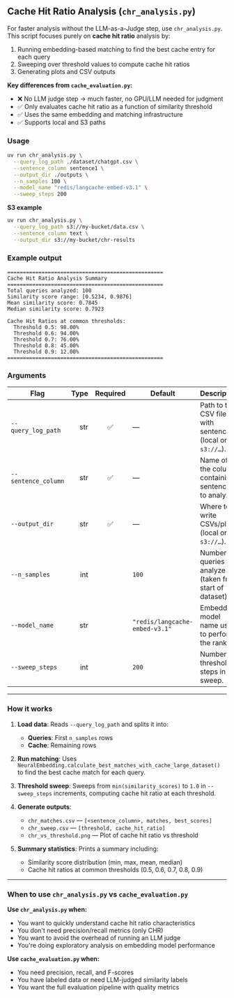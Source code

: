 ## Cache Hit Ratio Analysis (`chr_analysis.py`)

For faster analysis without the LLM-as-a-Judge step, use `chr_analysis.py`. This script focuses purely on **cache hit ratio** analysis by:

1. Running embedding-based matching to find the best cache entry for each query
2. Sweeping over threshold values to compute cache hit ratios
3. Generating plots and CSV outputs

**Key differences from `cache_evaluation.py`:**
- ❌ No LLM judge step → much faster, no GPU/LLM needed for judgment
- ✅ Only evaluates cache hit ratio as a function of similarity threshold
- ✅ Uses the same embedding and matching infrastructure
- ✅ Supports local and S3 paths

### Usage

```bash
uv run chr_analysis.py \
  --query_log_path ./dataset/chatgpt.csv \
  --sentence_column sentence1 \
  --output_dir ./outputs \
  --n_samples 100 \
  --model_name "redis/langcache-embed-v3.1" \
  --sweep_steps 200
```

**S3 example**

```bash
uv run chr_analysis.py \
  --query_log_path s3://my-bucket/data.csv \
  --sentence_column text \
  --output_dir s3://my-bucket/chr-results
```

### Example output

```
==================================================
Cache Hit Ratio Analysis Summary
==================================================
Total queries analyzed: 100
Similarity score range: [0.5234, 0.9876]
Mean similarity score: 0.7845
Median similarity score: 0.7923

Cache Hit Ratios at common thresholds:
  Threshold 0.5: 98.00%
  Threshold 0.6: 94.00%
  Threshold 0.7: 76.00%
  Threshold 0.8: 45.00%
  Threshold 0.9: 12.00%
==================================================
```
### Arguments

| Flag                | Type | Required | Default                          | Description                                                    |
| ------------------- | ---: | :------: | -------------------------------- | -------------------------------------------------------------- |
| `--query_log_path`       |  str |     ✅    | —                                | Path to the CSV file with sentences (local or `s3://…`).       |
| `--sentence_column` |  str |     ✅    | —                                | Name of the column containing sentences to analyze.            |
| `--output_dir`      |  str |     ✅    | —                                | Where to write CSVs/plots (local or `s3://…`).                 |
| `--n_samples`       |  int |          | `100`                            | Number of queries to analyze (taken from start of dataset).    |
| `--model_name`      |  str |          | `"redis/langcache-embed-v3.1"`   | Embedding model name used to perform the ranking               |
| `--sweep_steps`     |  int |          | `200`                            | Number of threshold steps in the sweep.                        |

---
### How it works

1. **Load data**: Reads `--query_log_path` and splits it into:
   - **Queries**: First `n_samples` rows
   - **Cache**: Remaining rows

2. **Run matching**: Uses `NeuralEmbedding.calculate_best_matches_with_cache_large_dataset()` to find the best cache match for each query.

3. **Threshold sweep**: Sweeps from `min(similarity_scores)` to `1.0` in `--sweep_steps` increments, computing cache hit ratio at each threshold.

4. **Generate outputs**:
   - `chr_matches.csv` — `[<sentence_column>, matches, best_scores]`
   - `chr_sweep.csv` — `[threshold, cache_hit_ratio]`
   - `chr_vs_threshold.png` — Plot of cache hit ratio vs threshold

5. **Summary statistics**: Prints a summary including:
   - Similarity score distribution (min, max, mean, median)
   - Cache hit ratios at common thresholds (0.5, 0.6, 0.7, 0.8, 0.9)

--- 
### When to use `chr_analysis.py` vs `cache_evaluation.py`

**Use `chr_analysis.py` when:**
- You want to quickly understand cache hit ratio characteristics
- You don't need precision/recall metrics (only CHR)
- You want to avoid the overhead of running an LLM judge
- You're doing exploratory analysis on embedding model performance

**Use `cache_evaluation.py` when:**
- You need precision, recall, and F-scores
- You have labeled data or need LLM-judged similarity labels
- You want the full evaluation pipeline with quality metrics
